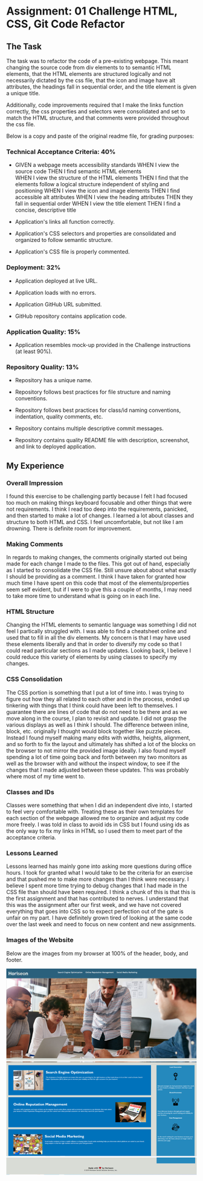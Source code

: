 # Assignment: 01 Challenge HTML, CSS, Git Code Refactor

## The Task

The task was to refactor the code of a pre-existing webpage. This meant changing the source code from div elements to to semantic HTML elements, that the HTML elements are structured logically and not necessarily dictated by the css file, that the icon and image have alt attributes, the headings fall in sequential order, and the title element is given a unique title.

Additionally, code improvements required that I make the links function correctly, the css properties and selectors were consolidated and set to match the HTML structure, and that comments were provided throughout the css file. 

Below is a copy and paste of the original readme file, for grading purposes:

### Technical Acceptance Criteria: 40%

* GIVEN a webpage meets accessibility standards
	WHEN I view the source code
	THEN I find semantic HTML elements		
	WHEN I view the structure of the HTML elements
	THEN I find that the elements follow a logical structure independent of styling and positioning
	WHEN I view the icon and image elements
	THEN I find accessible alt attributes
	WHEN I view the heading attributes
	THEN they fall in sequential order
	WHEN I view the title element 
	THEN I find a concise, descriptive title

* Application's links all function correctly.

* Application's CSS selectors and properties are consolidated and organized to follow semantic structure.

* Application's CSS file is properly commented.

### Deployment: 32%

* Application deployed at live URL.

* Application loads with no errors.

* Application GitHub URL submitted.

* GitHub repository contains application code.

### Application Quality: 15%

* Application resembles mock-up provided in the Challenge instructions (at least 90%).

### Repository Quality: 13%

* Repository has a unique name.

* Repository follows best practices for file structure and naming conventions.

* Repository follows best practices for class/id naming conventions, indentation, quality comments, etc.

* Repository contains multiple descriptive commit messages.

* Repository contains quality README file with description, screenshot, and link to deployed application.

## My Experience

### Overall Impression

I found this exercise to be challenging partly because I felt I had focused too much on making things keyboard focusable and other things that were not requirements. I think I read too deep into the requirements, panicked, and then started to make a lot of changes. I learned a lot about classes and structure to both HTML and CSS. I feel uncomfortable, but not like I am drowning. There is definite room for improvement. 

### Making Comments

In regards to making changes, the comments originally started out being made for each change I made to the files. This got out of hand, especially as I started to consolidate the CSS file. Still unsure about about what exactly I should be providing as a comment. I think I have taken for granted how much time I have spent on this code that most of the elements/properties seem self evident, but if I were to give this a couple of months, I may need to take more time to understand what is going on in each line. 

### HTML Structure

Changing the HTML elements to semantic language was something I did not feel I partically struggled with. I was able to find a cheatsheet online and used that to fill in all the div elements. My concern is that I may have used these elements liberally and that in order to diversify my code so that I could read particular sections as I made updates. Looking back, I believe I could reduce this variety of elements by using classes to specify my changes.

### CSS Consolidation

The CSS portion is something that I put a lot of time into. I was trying to figure out how they all related to each other and in the process, ended up tinkering with things that I think could have been left to themselves. I guarantee there are lines of code that do not need to be there and as we move along in the course, I plan to revisit and update. I did not grasp the various displays as well as I think I should. The difference between inline, block, etc. originally I thought would block together like puzzle pieces. Instead I found myself making many edits with widths, heights, alignment, and so forth to fix the layout and ultimately has shifted a lot of the blocks on the browser to not mirror the provided image ideally. I also found myself spending a lot of time going back and forth between my two monitors as well as the browser with and without the inspect window, to see if the changes that I made adjusted between these updates. This was probably where most of my time went to.

### Classes and IDs

Classes were something that when I did an independent dive into, I started to feel very comfortable with. Treating these as their own templates for each section of the webpage allowed me to organize and adjust my code more freely. I was told in class to avoid ids in CSS but I found using ids as the only way to fix my links in HTML so I used them to meet part of the acceptance criteria.

### Lessons Learned

Lessons learned has mainly gone into asking more questions during office hours. I took for granted what I would take to be the criteria for an exercise and that pushed me to make more changes than I think were necessary. I believe I spent more time trying to debug changes that I had made in the CSS file than should have been required. I think a chunk of this is that this is the first assignment and that has contributed to nerves. I understand that this was the assignment after our first week, and we have not covered everything that goes into CSS so to expect perfection out of the gate is unfair on my part. I have definitely grown tired of looking at the same code over the last week and need to focus on new content and new assignments. 

### Images of the Website

Below are the images from my browser at 100% of the header, body, and footer.

![Header](/assets/images/header-image.PNG)
![Body](/assets/images/content-image.PNG)
![Footer](/assets/images/footer-image.PNG)
